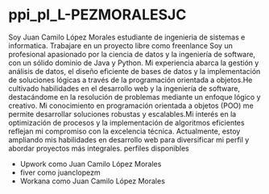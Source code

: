 # ppi_pl_L-PEZMORALESJC
Soy Juan Camilo López Morales estudiante de ingenieria de sistemas e informatica. 
Trabajare en un proyecto libre como freenlance
Soy un profesional apasionado por la ciencia de datos y la ingeniería de software, con un sólido dominio de Java y Python. Mi experiencia abarca la gestión y análisis de datos, el diseño eficiente de bases de datos y la implementación de soluciones lógicas a través de la programación orientada a objetos.He cultivado habilidades en el desarrollo web y la ingeniería de software, destacándome en la resolución de problemas mediante un enfoque lógico y creativo. Mi conocimiento en programación orientada a objetos (POO) me permite desarrollar soluciones robustas y escalables.Mi interés en la optimización de procesos y la implementación de algoritmos eficientes reflejan mi compromiso con la excelencia técnica. Actualmente, estoy ampliando mis habilidades en desarrollo web para diversificar mi perfil y abordar proyectos más integrales.
perfiles disponibles
- Upwork como Juan Camilo López Morales 
- fiver  como juanclopezm
- Workana como Juan Camilo López Morales 

